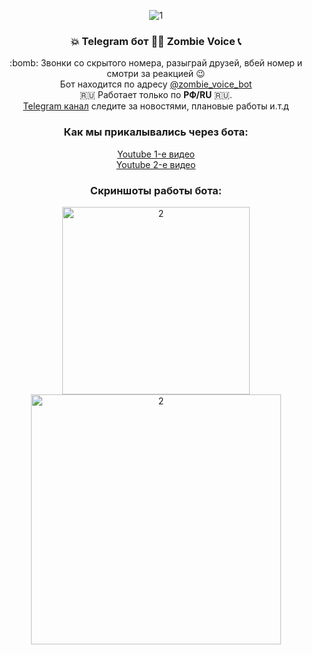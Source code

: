<p align="center">
  <img 
    src="https://i.imgur.com/NkXU0LJ.png"
    alt="1">
</p>
<h3 align="center">💥 Telegram бот 🧟‍♀️ Zombie Voice 📞</h3>
<p align="center">
:bomb: Звонки со скрытого номера, разыграй друзей, вбей номер и смотри за реакцией 😉 <br>
  Бот находится по адресу <a href="https://t.me/zombie_voice_bot">@zombie_voice_bot</a><br>
  🇷🇺 Работает только по <b>РФ/RU</b> 🇷🇺.<br>
<a href="https://t.me/zombie_voice">Telegram канал</a> следите за новостями, плановые работы и.т.д<br>
</p>

<h3 align="center">Как мы прикалывались через бота:</h3>
<p align="center">
  <a href="https://www.youtube.com/shorts/4k_-pNKXV6E">Youtube 1-е видео</a><br>
  <a href="https://www.youtube.com/shorts/ibmexpkofMc">Youtube 2-е видео</a>
</p>
<h3 align="center">Скриншоты работы бота:</h3>

<p align="center">
  <img width="300"
    src="https://sun9-86.userapi.com/impf/F8h6F-0N-BWuDCRarCkEKnNI8X3CR9Ovb7JUFg/P3Wz-P7LYJI.jpg?size=591x1280&quality=96&sign=5d92fa209b39402131a67d7c52248b44&type=album"
    alt="2">
    <img width="400"
    src="https://sun9-38.userapi.com/impf/zQ-Tv1FexU2RDQEjfb9KchJ5h_ENscrPKxNEZw/I122xoxp5q0.jpg?size=825x838&quality=95&sign=4076b3be20d505f6f44611e68b2968ce&type=album"
    alt="2">
</p>
